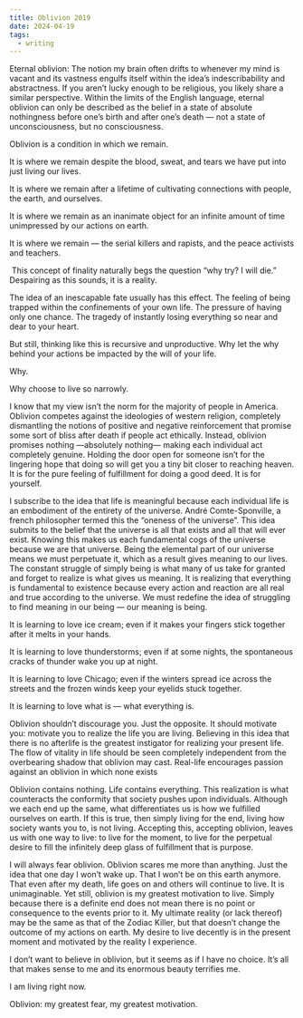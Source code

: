 ```yaml
---
title: Oblivion 2019
date: 2024-04-19
tags:
  - writing
---
```



Eternal oblivion: The notion my brain often drifts to whenever my mind is vacant and its vastness engulfs itself within the idea’s indescribability and abstractness. If you aren’t lucky enough to be religious, you likely share a similar perspective. Within the limits of the English language, eternal oblivion can only be described as the belief in a state of absolute nothingness before one’s birth and after one’s death — not a state of unconsciousness, but no consciousness.

  

Oblivion is a condition in which we remain.

It is where we remain despite the blood, sweat, and tears we have put into just living our lives.

It is where we remain after a lifetime of cultivating connections with people, the earth, and ourselves. 

It is where we remain as an inanimate object for an infinite amount of time unimpressed by our actions on earth.

It is where we remain — the serial killers and rapists, and the peace activists and teachers.

  

 This concept of finality naturally begs the question “why try? I will die.” Despairing as this sounds, it is a reality.

The idea of an inescapable fate usually has this effect. The feeling of being trapped within the confinements of your own life. The pressure of having only one chance. The tragedy of instantly losing everything so near and dear to your heart.

But still, thinking like this is recursive and unproductive. Why let the why behind your actions be impacted by the will of your life.

  

Why.

  

Why choose to live so narrowly.

  

I know that my view isn’t the norm for the majority of people in America. Oblivion competes against the ideologies of western religion, completely dismantling the notions of positive and negative reinforcement that promise some sort of bliss after death if people act ethically. Instead, oblivion promises nothing —absolutely nothing— making each individual act completely genuine. Holding the door open for someone isn’t for the lingering hope that doing so will get you a tiny bit closer to reaching heaven. It is for the pure feeling of fulfillment for doing a good deed. It is for yourself.

I subscribe to the idea that life is meaningful because each individual life is an embodiment of the entirety of the universe. André Comte-Sponville, a french philosopher termed this the “oneness of the universe”. This idea submits to the belief that the universe is all that exists and all that will ever exist. Knowing this makes us each fundamental cogs of the universe because we are that universe. Being the elemental part of our universe means we must perpetuate it, which as a result gives meaning to our lives. The constant struggle of simply being is what many of us take for granted and forget to realize is what gives us meaning. It is realizing that everything is fundamental to existence because every action and reaction are all real and true according to the universe. We must redefine the idea of struggling to find meaning in our being — our meaning is being.

It is learning to love ice cream; even if it makes your fingers stick together after it melts in your hands.

It is learning to love thunderstorms; even if at some nights, the spontaneous cracks of thunder wake you up at night.

It is learning to love Chicago; even if the winters spread ice across the streets and the frozen winds keep your eyelids stuck together.

It is learning to love what is — what everything is.

Oblivion shouldn’t discourage you. Just the opposite. It should motivate you: motivate you to realize the life you are living. Believing in this idea that there is no afterlife is the greatest instigator for realizing your present life. The flow of vitality in life should be seen completely independent from the overbearing shadow that oblivion may cast. Real-life encourages passion against an oblivion in which none exists

Oblivion contains nothing. Life contains everything. This realization is what counteracts the conformity that society pushes upon individuals. Although we each end up the same, what differentiates us is how we fulfilled ourselves on earth. If this is true, then simply living for the end, living how society wants you to, is not living. Accepting this, accepting oblivion, leaves us with one way to live: to live for the moment, to live for the perpetual desire to fill the infinitely deep glass of fulfillment that is purpose.

I will always fear oblivion. Oblivion scares me more than anything. Just the idea that one day I won’t wake up. That I won’t be on this earth anymore. That even after my death, life goes on and others will continue to live. It is unimaginable. Yet still, oblivion is my greatest motivation to live. Simply because there is a definite end does not mean there is no point or consequence to the events prior to it. My ultimate reality (or lack thereof) may be the same as that of the Zodiac Killer, but that doesn’t change the outcome of my actions on earth. My desire to live decently is in the present moment and motivated by the reality I experience. 

I don’t want to believe in oblivion, but it seems as if I have no choice. It’s all that makes sense to me and its enormous beauty terrifies me.

  

I am living right now.

  

Oblivion: my greatest fear, my greatest motivation.

  
  
